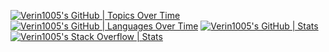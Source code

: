 [![Verin1005's GitHub | Topics Over Time](https://stats.quine.sh/Verin1005/topics-over-time?theme=light)](https://quine.sh?utm_source=widgets&utm_campaign=Verin1005)
[![Verin1005's GitHub | Languages Over Time](https://stats.quine.sh/Verin1005/languages-over-time?theme=light)](https://quine.sh?utm_source=widgets&utm_campaign=Verin1005)
[![Verin1005's GitHub | Stats](https://stats.quine.sh/Verin1005/github?theme=light)](https://quine.sh?utm_source=widgets&utm_campaign=Verin1005) [![Verin1005's Stack Overflow | Stats](https://stats.quine.sh/Verin1005/stack-overflow?theme=dark)](https://quine.sh?utm_source=widgets&utm_campaign=Verin1005)
